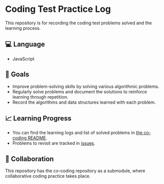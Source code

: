 # Coding Test Practice Log

This repository is for recording the coding test problems solved and the learning process.

## 💻 Language

- JavaScript

## 🚀 Goals

- Improve problem-solving skills by solving various algorithmic problems.
- Regularly solve problems and document the solutions to reinforce learning through repetition.
- Record the algorithms and data structures learned with each problem.

## 📈 Learning Progress

- You can find the learning logs and list of solved problems in [the co-coding README](https://github.com/sgoldenbird/co-coding/blob/main/README.md).
- Problems to revisit are tracked in [issues](https://github.com/sgoldenbird/coding/issues).

## 🤝 Collaboration

This repository has the co-coding repository as a submodule, where collaborative coding practice takes place.

